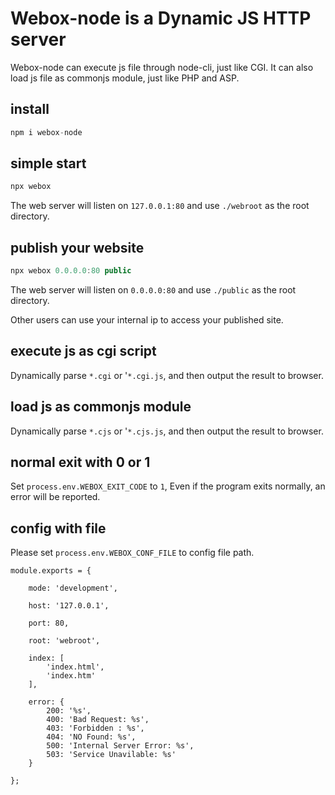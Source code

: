 # Webox-node is a Dynamic JS HTTP server

Webox-node can execute js file through node-cli, just like CGI. It can also load js file as commonjs module, just like PHP and ASP.

## install

```js
npm i webox-node
```

## simple start

```js
npx webox
```

The web server will listen on `127.0.0.1:80` and use `./webroot` as the root directory.

## publish your website

```js
npx webox 0.0.0.0:80 public
```

The web server will listen on `0.0.0.0:80` and use `./public` as the root directory.

Other users can use your internal ip to access your published site.

## execute js as cgi script

Dynamically parse `*.cgi` or '`*.cgi.js`, and then output the result to browser.

## load js as commonjs module

Dynamically parse `*.cjs` or '`*.cjs.js`, and then output the result to browser.

## normal exit with 0 or 1

Set `process.env.WEBOX_EXIT_CODE` to `1`, Even if the program exits normally, an error will be reported.

## config with file

Please set `process.env.WEBOX_CONF_FILE` to config file path.

```
module.exports = {

    mode: 'development',

    host: '127.0.0.1',

    port: 80,

    root: 'webroot',

    index: [
        'index.html',
        'index.htm'
    ],

    error: {
        200: '%s',
        400: 'Bad Request: %s',
        403: 'Forbidden : %s',
        404: 'NO Found: %s',
        500: 'Internal Server Error: %s',
        503: 'Service Unavilable: %s'
    }

};

```
